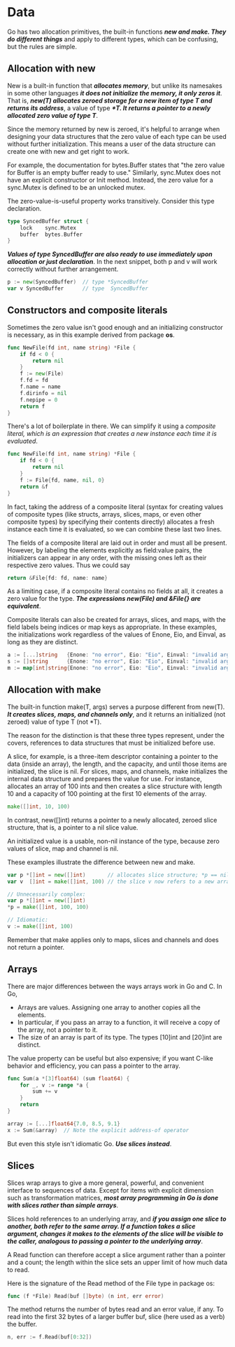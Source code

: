 # Data

Go has two allocation primitives, the built-in functions **_new and make. They do different things_** and apply to different types, which can be confusing, but the rules are simple.

## Allocation with new

New is a built-in function that **_allocates memory_**, but unlike its namesakes in some other languages **_it does not initialize the memory, it only zeros it_**. That is, **_new(T) allocates zeroed storage for a new item of type T and returns its address_**, a value of type **_*T. It returns a pointer to a newly allocated zero value of type T_**.

Since the memory returned by new is zeroed, it's helpful to arrange when designing your data structures that the zero value of each type can be used without further initialization. This means a user of the data structure can create one with new and get right to work.

For example, the documentation for bytes.Buffer states that "the zero value for Buffer is an empty buffer ready to use." Similarly, sync.Mutex does not have an explicit constructor or Init method. Instead, the zero value for a sync.Mutex is defined to be an unlocked mutex.

The zero-value-is-useful property works transitively. Consider this type declaration.

```go
type SyncedBuffer struct {
    lock    sync.Mutex
    buffer  bytes.Buffer
}
```

**_Values of type SyncedBuffer are also ready to use immediately upon allocation or just declaration_**. In the next snippet, both p and v will work correctly without further arrangement.

```go
p := new(SyncedBuffer)  // type *SyncedBuffer
var v SyncedBuffer      // type  SyncedBuffer
```

## Constructors and composite literals

Sometimes the zero value isn't good enough and an initializing constructor is necessary, as in this example derived from package **os**.

```go
func NewFile(fd int, name string) *File {
    if fd < 0 {
        return nil
    }
    f := new(File)
    f.fd = fd
    f.name = name
    f.dirinfo = nil
    f.nepipe = 0
    return f
}
```

There's a lot of boilerplate in there. We can simplify it using a _composite literal, which is an expression that creates a new instance each time it is evaluated_.

```go
func NewFile(fd int, name string) *File {
    if fd < 0 {
        return nil
    }
    f := File{fd, name, nil, 0}
    return &f
}
```

In fact, taking the address of a composite literal (syntax for creating values of composite types (like structs, arrays, slices, maps, or even other composite types) by specifying their contents directly) allocates a fresh instance each time it is evaluated, so we can combine these last two lines.

The fields of a composite literal are laid out in order and must all be present. However, by labeling the elements explicitly as field:value pairs, the initializers can appear in any order, with the missing ones left as their respective zero values. Thus we could say

```go
return &File{fd: fd, name: name}
```

As a limiting case, if a composite literal contains no fields at all, it creates a zero value for the type. **_The expressions new(File) and &File{} are equivalent_**.

Composite literals can also be created for arrays, slices, and maps, with the field labels being indices or map keys as appropriate. In these examples, the initializations work regardless of the values of Enone, Eio, and Einval, as long as they are distinct.

```go
a := [...]string   {Enone: "no error", Eio: "Eio", Einval: "invalid argument"}
s := []string      {Enone: "no error", Eio: "Eio", Einval: "invalid argument"}
m := map[int]string{Enone: "no error", Eio: "Eio", Einval: "invalid argument"}
```

## Allocation with make

The built-in function make(T, args) serves a purpose different from new(T). **_It creates slices, maps, and channels only_**, and it returns an initialized (not zeroed) value of type T (not *T).

The reason for the distinction is that these three types represent, under the covers, references to data structures that must be initialized before use.

A slice, for example, is a three-item descriptor containing a pointer to the data (inside an array), the length, and the capacity, and until those items are initialized, the slice is nil. For slices, maps, and channels, make initializes the internal data structure and prepares the value for use. For instance, allocates an array of 100 ints and then creates a slice structure with length 10 and a capacity of 100 pointing at the first 10 elements of the array.

```go
make([]int, 10, 100)
```

In contrast, new([]int) returns a pointer to a newly allocated, zeroed slice structure, that is, a pointer to a nil slice value.

An initialized value is a usable, non-nil instance of the type, because zero values of slice, map and channel is nil.

These examples illustrate the difference between new and make.

```go
var p *[]int = new([]int)       // allocates slice structure; *p == nil; rarely useful
var v  []int = make([]int, 100) // the slice v now refers to a new array of 100 ints

// Unnecessarily complex:
var p *[]int = new([]int)
*p = make([]int, 100, 100)

// Idiomatic:
v := make([]int, 100)
```

Remember that make applies only to maps, slices and channels and does not return a pointer.

## Arrays

There are major differences between the ways arrays work in Go and C. In Go,

* Arrays are values. Assigning one array to another copies all the elements.
* In particular, if you pass an array to a function, it will receive a copy of the array, not a pointer to it.
* The size of an array is part of its type. The types [10]int and [20]int are distinct.

The value property can be useful but also expensive; if you want C-like behavior and efficiency, you can pass a pointer to the array.

```go
func Sum(a *[3]float64) (sum float64) {
    for _, v := range *a {
        sum += v
    }
    return
}

array := [...]float64{7.0, 8.5, 9.1}
x := Sum(&array)  // Note the explicit address-of operator
```

But even this style isn't idiomatic Go. **_Use slices instead_**.

## Slices

Slices wrap arrays to give a more general, powerful, and convenient interface to sequences of data. Except for items with explicit dimension such as transformation matrices, **_most array programming in Go is done with slices rather than simple arrays_**.

Slices hold references to an underlying array, and **_if you assign one slice to another, both refer to the same array. If a function takes a slice argument, changes it makes to the elements of the slice will be visible to the caller, analogous to passing a pointer to the underlying array_**.

A Read function can therefore accept a slice argument rather than a pointer and a count; the length within the slice sets an upper limit of how much data to read.

Here is the signature of the Read method of the File type in package os:

```go
func (f *File) Read(buf []byte) (n int, err error)
```

The method returns the number of bytes read and an error value, if any. To read into the first 32 bytes of a larger buffer buf, slice (here used as a verb) the buffer.

```go
n, err := f.Read(buf[0:32])
```